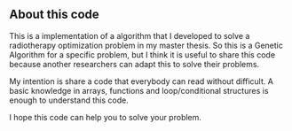 ## **About this code**

This is a implementation of a algorithm that I developed to solve a radiotherapy optimization problem in my master thesis. So this is a Genetic Algorithm for a specific problem, but I think it is useful to share this code because another researchers can adapt this to solve their problems.

My intention is share a code that everybody can read without difficult. A basic knowledge in arrays, functions and loop/conditional structures is enough to understand this code.

I hope this code can help you to solve your problem. 


